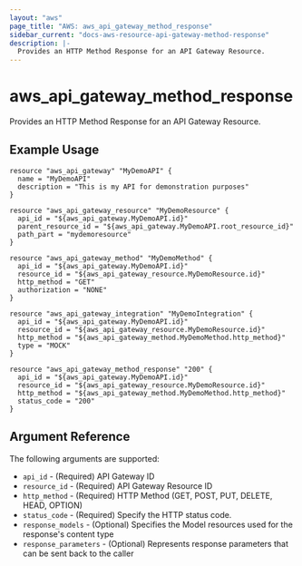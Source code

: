 ```yaml
---
layout: "aws"
page_title: "AWS: aws_api_gateway_method_response"
sidebar_current: "docs-aws-resource-api-gateway-method-response"
description: |-
  Provides an HTTP Method Response for an API Gateway Resource.
---
```


# aws\_api\_gateway\_method\_response

Provides an HTTP Method Response for an API Gateway Resource.

## Example Usage

```
resource "aws_api_gateway" "MyDemoAPI" {
  name = "MyDemoAPI"
  description = "This is my API for demonstration purposes"
}

resource "aws_api_gateway_resource" "MyDemoResource" {
  api_id = "${aws_api_gateway.MyDemoAPI.id}"
  parent_resource_id = "${aws_api_gateway.MyDemoAPI.root_resource_id}"
  path_part = "mydemoresource"
}

resource "aws_api_gateway_method" "MyDemoMethod" {
  api_id = "${aws_api_gateway.MyDemoAPI.id}"
  resource_id = "${aws_api_gateway_resource.MyDemoResource.id}"
  http_method = "GET"
  authorization = "NONE"
}

resource "aws_api_gateway_integration" "MyDemoIntegration" {
  api_id = "${aws_api_gateway.MyDemoAPI.id}"
  resource_id = "${aws_api_gateway_resource.MyDemoResource.id}"
  http_method = "${aws_api_gateway_method.MyDemoMethod.http_method}"
  type = "MOCK"
}

resource "aws_api_gateway_method_response" "200" {
  api_id = "${aws_api_gateway.MyDemoAPI.id}"
  resource_id = "${aws_api_gateway_resource.MyDemoResource.id}"
  http_method = "${aws_api_gateway_method.MyDemoMethod.http_method}"
  status_code = "200"
}
```

## Argument Reference

The following arguments are supported:

* `api_id` - (Required) API Gateway ID
* `resource_id` - (Required) API Gateway Resource ID
* `http_method` - (Required) HTTP Method (GET, POST, PUT, DELETE, HEAD, OPTION)
* `status_code` - (Required) Specify the HTTP status code.
* `response_models` - (Optional) Specifies the  Model resources used for the response's content type
* `response_parameters` - (Optional) Represents response parameters that can be sent back to the caller

